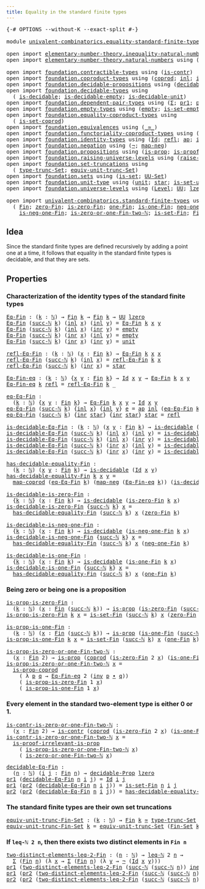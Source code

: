 ```yaml
---
title: Equality in the standard finite types
---
```


<pre class="Agda"><a id="63" class="Symbol">{-#</a> <a id="67" class="Keyword">OPTIONS</a> <a id="75" class="Pragma">--without-K</a> <a id="87" class="Pragma">--exact-split</a> <a id="101" class="Symbol">#-}</a>

<a id="106" class="Keyword">module</a> <a id="113" href="univalent-combinatorics.equality-standard-finite-types.html" class="Module">univalent-combinatorics.equality-standard-finite-types</a> <a id="168" class="Keyword">where</a>

<a id="175" class="Keyword">open</a> <a id="180" class="Keyword">import</a> <a id="187" href="elementary-number-theory.inequality-natural-numbers.html" class="Module">elementary-number-theory.inequality-natural-numbers</a> <a id="239" class="Keyword">using</a> <a id="245" class="Symbol">(</a><a id="246" href="elementary-number-theory.inequality-natural-numbers.html#1660" class="Function">leq-ℕ</a><a id="251" class="Symbol">)</a>
<a id="253" class="Keyword">open</a> <a id="258" class="Keyword">import</a> <a id="265" href="elementary-number-theory.natural-numbers.html" class="Module">elementary-number-theory.natural-numbers</a> <a id="306" class="Keyword">using</a> <a id="312" class="Symbol">(</a><a id="313" href="elementary-number-theory.natural-numbers.html#1458" class="Datatype">ℕ</a><a id="314" class="Symbol">;</a> <a id="316" href="elementary-number-theory.natural-numbers.html#1479" class="InductiveConstructor">zero-ℕ</a><a id="322" class="Symbol">;</a> <a id="324" href="elementary-number-theory.natural-numbers.html#1492" class="InductiveConstructor">succ-ℕ</a><a id="330" class="Symbol">)</a>
    
<a id="337" class="Keyword">open</a> <a id="342" class="Keyword">import</a> <a id="349" href="foundation.contractible-types.html" class="Module">foundation.contractible-types</a> <a id="379" class="Keyword">using</a> <a id="385" class="Symbol">(</a><a id="386" href="foundation-core.contractible-types.html#1006" class="Function">is-contr</a><a id="394" class="Symbol">)</a>
<a id="396" class="Keyword">open</a> <a id="401" class="Keyword">import</a> <a id="408" href="foundation.coproduct-types.html" class="Module">foundation.coproduct-types</a> <a id="435" class="Keyword">using</a> <a id="441" class="Symbol">(</a><a id="442" href="foundation.coproduct-types.html#1182" class="Datatype">coprod</a><a id="448" class="Symbol">;</a> <a id="450" href="foundation.coproduct-types.html#1253" class="InductiveConstructor">inl</a><a id="453" class="Symbol">;</a> <a id="455" href="foundation.coproduct-types.html#1276" class="InductiveConstructor">inr</a><a id="458" class="Symbol">;</a> <a id="460" href="foundation.coproduct-types.html#5886" class="Function">is-prop-coprod</a><a id="474" class="Symbol">;</a> <a id="476" href="foundation.coproduct-types.html#2672" class="Function">neq-inr-inl</a><a id="487" class="Symbol">)</a>
<a id="489" class="Keyword">open</a> <a id="494" class="Keyword">import</a> <a id="501" href="foundation.decidable-propositions.html" class="Module">foundation.decidable-propositions</a> <a id="535" class="Keyword">using</a> <a id="541" class="Symbol">(</a><a id="542" href="foundation.decidable-propositions.html#2483" class="Function">decidable-Prop</a><a id="556" class="Symbol">)</a>
<a id="558" class="Keyword">open</a> <a id="563" class="Keyword">import</a> <a id="570" href="foundation.decidable-types.html" class="Module">foundation.decidable-types</a> <a id="597" class="Keyword">using</a>
  <a id="605" class="Symbol">(</a> <a id="607" href="foundation.decidable-types.html#1918" class="Function">is-decidable</a><a id="619" class="Symbol">;</a> <a id="621" href="foundation.decidable-types.html#2821" class="Function">is-decidable-empty</a><a id="639" class="Symbol">;</a> <a id="641" href="foundation.decidable-types.html#2753" class="Function">is-decidable-unit</a><a id="658" class="Symbol">)</a>
<a id="660" class="Keyword">open</a> <a id="665" class="Keyword">import</a> <a id="672" href="foundation.dependent-pair-types.html" class="Module">foundation.dependent-pair-types</a> <a id="704" class="Keyword">using</a> <a id="710" class="Symbol">(</a><a id="711" href="foundation-core.dependent-pair-types.html#515" class="Record">Σ</a><a id="712" class="Symbol">;</a> <a id="714" href="foundation-core.dependent-pair-types.html#605" class="Field">pr1</a><a id="717" class="Symbol">;</a> <a id="719" href="foundation-core.dependent-pair-types.html#617" class="Field">pr2</a><a id="722" class="Symbol">)</a>
<a id="724" class="Keyword">open</a> <a id="729" class="Keyword">import</a> <a id="736" href="foundation.empty-types.html" class="Module">foundation.empty-types</a> <a id="759" class="Keyword">using</a> <a id="765" class="Symbol">(</a><a id="766" href="foundation-core.empty-types.html#1057" class="Datatype">empty</a><a id="771" class="Symbol">;</a> <a id="773" href="foundation-core.empty-types.html#2550" class="Function">is-set-empty</a><a id="785" class="Symbol">)</a>
<a id="787" class="Keyword">open</a> <a id="792" class="Keyword">import</a> <a id="799" href="foundation.equality-coproduct-types.html" class="Module">foundation.equality-coproduct-types</a> <a id="835" class="Keyword">using</a>
  <a id="843" class="Symbol">(</a> <a id="845" href="foundation.equality-coproduct-types.html#11166" class="Function">is-set-coprod</a><a id="858" class="Symbol">)</a>
<a id="860" class="Keyword">open</a> <a id="865" class="Keyword">import</a> <a id="872" href="foundation.equivalences.html" class="Module">foundation.equivalences</a> <a id="896" class="Keyword">using</a> <a id="902" class="Symbol">(</a><a id="903" href="foundation-core.equivalences.html#1621" class="Function Operator">_≃_</a><a id="906" class="Symbol">)</a>
<a id="908" class="Keyword">open</a> <a id="913" class="Keyword">import</a> <a id="920" href="foundation.functoriality-coproduct-types.html" class="Module">foundation.functoriality-coproduct-types</a> <a id="961" class="Keyword">using</a> <a id="967" class="Symbol">(</a><a id="968" href="foundation.functoriality-coproduct-types.html#2076" class="Function">map-coprod</a><a id="978" class="Symbol">)</a>
<a id="980" class="Keyword">open</a> <a id="985" class="Keyword">import</a> <a id="992" href="foundation.identity-types.html" class="Module">foundation.identity-types</a> <a id="1018" class="Keyword">using</a> <a id="1024" class="Symbol">(</a><a id="1025" href="foundation-core.identity-types.html#1767" class="Datatype">Id</a><a id="1027" class="Symbol">;</a> <a id="1029" href="foundation-core.identity-types.html#1820" class="InductiveConstructor">refl</a><a id="1033" class="Symbol">;</a> <a id="1035" href="foundation-core.identity-types.html#4003" class="Function">ap</a><a id="1037" class="Symbol">;</a> <a id="1039" href="foundation-core.identity-types.html#2729" class="Function">inv</a><a id="1042" class="Symbol">;</a> <a id="1044" href="foundation-core.identity-types.html#2425" class="Function Operator">_∙_</a><a id="1047" class="Symbol">)</a>
<a id="1049" class="Keyword">open</a> <a id="1054" class="Keyword">import</a> <a id="1061" href="foundation.negation.html" class="Module">foundation.negation</a> <a id="1081" class="Keyword">using</a> <a id="1087" class="Symbol">(</a><a id="1088" href="foundation-core.negation.html#465" class="Function">¬</a><a id="1089" class="Symbol">;</a> <a id="1091" href="foundation-core.negation.html#512" class="Function">map-neg</a><a id="1098" class="Symbol">)</a>
<a id="1100" class="Keyword">open</a> <a id="1105" class="Keyword">import</a> <a id="1112" href="foundation.propositions.html" class="Module">foundation.propositions</a> <a id="1136" class="Keyword">using</a> <a id="1142" class="Symbol">(</a><a id="1143" href="foundation-core.propositions.html#1309" class="Function">is-prop</a><a id="1150" class="Symbol">;</a> <a id="1152" href="foundation-core.propositions.html#3047" class="Function">is-proof-irrelevant-is-prop</a><a id="1179" class="Symbol">)</a>
<a id="1181" class="Keyword">open</a> <a id="1186" class="Keyword">import</a> <a id="1193" href="foundation.raising-universe-levels.html" class="Module">foundation.raising-universe-levels</a> <a id="1228" class="Keyword">using</a> <a id="1234" class="Symbol">(</a><a id="1235" href="foundation.raising-universe-levels.html#2149" class="Function">raise-Set</a><a id="1244" class="Symbol">)</a>
<a id="1246" class="Keyword">open</a> <a id="1251" class="Keyword">import</a> <a id="1258" href="foundation.set-truncations.html" class="Module">foundation.set-truncations</a> <a id="1285" class="Keyword">using</a>
  <a id="1293" class="Symbol">(</a> <a id="1295" href="foundation.set-truncations.html#4001" class="Function">type-trunc-Set</a><a id="1309" class="Symbol">;</a> <a id="1311" href="foundation.set-truncations.html#14521" class="Function">equiv-unit-trunc-Set</a><a id="1331" class="Symbol">)</a>
<a id="1333" class="Keyword">open</a> <a id="1338" class="Keyword">import</a> <a id="1345" href="foundation.sets.html" class="Module">foundation.sets</a> <a id="1361" class="Keyword">using</a> <a id="1367" class="Symbol">(</a><a id="1368" href="foundation-core.sets.html#1113" class="Function">is-set</a><a id="1374" class="Symbol">;</a> <a id="1376" href="foundation-core.sets.html#1190" class="Function">UU-Set</a><a id="1382" class="Symbol">)</a>
<a id="1384" class="Keyword">open</a> <a id="1389" class="Keyword">import</a> <a id="1396" href="foundation.unit-type.html" class="Module">foundation.unit-type</a> <a id="1417" class="Keyword">using</a> <a id="1423" class="Symbol">(</a><a id="1424" href="foundation.unit-type.html#1084" class="Datatype">unit</a><a id="1428" class="Symbol">;</a> <a id="1430" href="foundation.unit-type.html#1108" class="InductiveConstructor">star</a><a id="1434" class="Symbol">;</a> <a id="1436" href="foundation.unit-type.html#3103" class="Function">is-set-unit</a><a id="1447" class="Symbol">)</a>
<a id="1449" class="Keyword">open</a> <a id="1454" class="Keyword">import</a> <a id="1461" href="foundation.universe-levels.html" class="Module">foundation.universe-levels</a> <a id="1488" class="Keyword">using</a> <a id="1494" class="Symbol">(</a><a id="1495" href="Agda.Primitive.html#597" class="Postulate">Level</a><a id="1500" class="Symbol">;</a> <a id="1502" href="foundation-core.universe-levels.html#235" class="Primitive">UU</a><a id="1504" class="Symbol">;</a> <a id="1506" href="Agda.Primitive.html#764" class="Primitive">lzero</a><a id="1511" class="Symbol">)</a>

<a id="1514" class="Keyword">open</a> <a id="1519" class="Keyword">import</a> <a id="1526" href="univalent-combinatorics.standard-finite-types.html" class="Module">univalent-combinatorics.standard-finite-types</a> <a id="1572" class="Keyword">using</a>
  <a id="1580" class="Symbol">(</a> <a id="1582" href="univalent-combinatorics.standard-finite-types.html#2523" class="Function">Fin</a><a id="1585" class="Symbol">;</a> <a id="1587" href="univalent-combinatorics.standard-finite-types.html#7693" class="Function">zero-Fin</a><a id="1595" class="Symbol">;</a> <a id="1597" href="univalent-combinatorics.standard-finite-types.html#7796" class="Function">is-zero-Fin</a><a id="1608" class="Symbol">;</a> <a id="1610" href="univalent-combinatorics.standard-finite-types.html#9091" class="Function">one-Fin</a><a id="1617" class="Symbol">;</a> <a id="1619" href="univalent-combinatorics.standard-finite-types.html#9172" class="Function">is-one-Fin</a><a id="1629" class="Symbol">;</a> <a id="1631" href="univalent-combinatorics.standard-finite-types.html#2842" class="Function">neg-one-Fin</a><a id="1642" class="Symbol">;</a>
    <a id="1648" href="univalent-combinatorics.standard-finite-types.html#2907" class="Function">is-neg-one-Fin</a><a id="1662" class="Symbol">;</a> <a id="1664" href="univalent-combinatorics.standard-finite-types.html#9256" class="Function">is-zero-or-one-Fin-two-ℕ</a><a id="1688" class="Symbol">;</a> <a id="1690" href="univalent-combinatorics.standard-finite-types.html#2572" class="Function">is-set-Fin</a><a id="1700" class="Symbol">;</a> <a id="1702" href="univalent-combinatorics.standard-finite-types.html#2415" class="Function">Fin-Set</a><a id="1709" class="Symbol">)</a>
</pre>
## Idea

Since the standard finite types are defined recursively by adding a point one at a time, it follows that equality in the standard finite types is decidable, and that they are sets.

## Properties

### Characterization of the identity types of the standard finite types

<pre class="Agda"><a id="Eq-Fin"></a><a id="2003" href="univalent-combinatorics.equality-standard-finite-types.html#2003" class="Function">Eq-Fin</a> <a id="2010" class="Symbol">:</a> <a id="2012" class="Symbol">(</a><a id="2013" href="univalent-combinatorics.equality-standard-finite-types.html#2013" class="Bound">k</a> <a id="2015" class="Symbol">:</a> <a id="2017" href="elementary-number-theory.natural-numbers.html#1458" class="Datatype">ℕ</a><a id="2018" class="Symbol">)</a> <a id="2020" class="Symbol">→</a> <a id="2022" href="univalent-combinatorics.standard-finite-types.html#2523" class="Function">Fin</a> <a id="2026" href="univalent-combinatorics.equality-standard-finite-types.html#2013" class="Bound">k</a> <a id="2028" class="Symbol">→</a> <a id="2030" href="univalent-combinatorics.standard-finite-types.html#2523" class="Function">Fin</a> <a id="2034" href="univalent-combinatorics.equality-standard-finite-types.html#2013" class="Bound">k</a> <a id="2036" class="Symbol">→</a> <a id="2038" href="foundation-core.universe-levels.html#235" class="Primitive">UU</a> <a id="2041" href="Agda.Primitive.html#764" class="Primitive">lzero</a>
<a id="2047" href="univalent-combinatorics.equality-standard-finite-types.html#2003" class="Function">Eq-Fin</a> <a id="2054" class="Symbol">(</a><a id="2055" href="elementary-number-theory.natural-numbers.html#1492" class="InductiveConstructor">succ-ℕ</a> <a id="2062" href="univalent-combinatorics.equality-standard-finite-types.html#2062" class="Bound">k</a><a id="2063" class="Symbol">)</a> <a id="2065" class="Symbol">(</a><a id="2066" href="foundation.coproduct-types.html#1253" class="InductiveConstructor">inl</a> <a id="2070" href="univalent-combinatorics.equality-standard-finite-types.html#2070" class="Bound">x</a><a id="2071" class="Symbol">)</a> <a id="2073" class="Symbol">(</a><a id="2074" href="foundation.coproduct-types.html#1253" class="InductiveConstructor">inl</a> <a id="2078" href="univalent-combinatorics.equality-standard-finite-types.html#2078" class="Bound">y</a><a id="2079" class="Symbol">)</a> <a id="2081" class="Symbol">=</a> <a id="2083" href="univalent-combinatorics.equality-standard-finite-types.html#2003" class="Function">Eq-Fin</a> <a id="2090" href="univalent-combinatorics.equality-standard-finite-types.html#2062" class="Bound">k</a> <a id="2092" href="univalent-combinatorics.equality-standard-finite-types.html#2070" class="Bound">x</a> <a id="2094" href="univalent-combinatorics.equality-standard-finite-types.html#2078" class="Bound">y</a>
<a id="2096" href="univalent-combinatorics.equality-standard-finite-types.html#2003" class="Function">Eq-Fin</a> <a id="2103" class="Symbol">(</a><a id="2104" href="elementary-number-theory.natural-numbers.html#1492" class="InductiveConstructor">succ-ℕ</a> <a id="2111" href="univalent-combinatorics.equality-standard-finite-types.html#2111" class="Bound">k</a><a id="2112" class="Symbol">)</a> <a id="2114" class="Symbol">(</a><a id="2115" href="foundation.coproduct-types.html#1253" class="InductiveConstructor">inl</a> <a id="2119" href="univalent-combinatorics.equality-standard-finite-types.html#2119" class="Bound">x</a><a id="2120" class="Symbol">)</a> <a id="2122" class="Symbol">(</a><a id="2123" href="foundation.coproduct-types.html#1276" class="InductiveConstructor">inr</a> <a id="2127" href="univalent-combinatorics.equality-standard-finite-types.html#2127" class="Bound">y</a><a id="2128" class="Symbol">)</a> <a id="2130" class="Symbol">=</a> <a id="2132" href="foundation-core.empty-types.html#1057" class="Datatype">empty</a>
<a id="2138" href="univalent-combinatorics.equality-standard-finite-types.html#2003" class="Function">Eq-Fin</a> <a id="2145" class="Symbol">(</a><a id="2146" href="elementary-number-theory.natural-numbers.html#1492" class="InductiveConstructor">succ-ℕ</a> <a id="2153" href="univalent-combinatorics.equality-standard-finite-types.html#2153" class="Bound">k</a><a id="2154" class="Symbol">)</a> <a id="2156" class="Symbol">(</a><a id="2157" href="foundation.coproduct-types.html#1276" class="InductiveConstructor">inr</a> <a id="2161" href="univalent-combinatorics.equality-standard-finite-types.html#2161" class="Bound">x</a><a id="2162" class="Symbol">)</a> <a id="2164" class="Symbol">(</a><a id="2165" href="foundation.coproduct-types.html#1253" class="InductiveConstructor">inl</a> <a id="2169" href="univalent-combinatorics.equality-standard-finite-types.html#2169" class="Bound">y</a><a id="2170" class="Symbol">)</a> <a id="2172" class="Symbol">=</a> <a id="2174" href="foundation-core.empty-types.html#1057" class="Datatype">empty</a>
<a id="2180" href="univalent-combinatorics.equality-standard-finite-types.html#2003" class="Function">Eq-Fin</a> <a id="2187" class="Symbol">(</a><a id="2188" href="elementary-number-theory.natural-numbers.html#1492" class="InductiveConstructor">succ-ℕ</a> <a id="2195" href="univalent-combinatorics.equality-standard-finite-types.html#2195" class="Bound">k</a><a id="2196" class="Symbol">)</a> <a id="2198" class="Symbol">(</a><a id="2199" href="foundation.coproduct-types.html#1276" class="InductiveConstructor">inr</a> <a id="2203" href="univalent-combinatorics.equality-standard-finite-types.html#2203" class="Bound">x</a><a id="2204" class="Symbol">)</a> <a id="2206" class="Symbol">(</a><a id="2207" href="foundation.coproduct-types.html#1276" class="InductiveConstructor">inr</a> <a id="2211" href="univalent-combinatorics.equality-standard-finite-types.html#2211" class="Bound">y</a><a id="2212" class="Symbol">)</a> <a id="2214" class="Symbol">=</a> <a id="2216" href="foundation.unit-type.html#1084" class="Datatype">unit</a>

<a id="refl-Eq-Fin"></a><a id="2222" href="univalent-combinatorics.equality-standard-finite-types.html#2222" class="Function">refl-Eq-Fin</a> <a id="2234" class="Symbol">:</a> <a id="2236" class="Symbol">(</a><a id="2237" href="univalent-combinatorics.equality-standard-finite-types.html#2237" class="Bound">k</a> <a id="2239" class="Symbol">:</a> <a id="2241" href="elementary-number-theory.natural-numbers.html#1458" class="Datatype">ℕ</a><a id="2242" class="Symbol">)</a> <a id="2244" class="Symbol">(</a><a id="2245" href="univalent-combinatorics.equality-standard-finite-types.html#2245" class="Bound">x</a> <a id="2247" class="Symbol">:</a> <a id="2249" href="univalent-combinatorics.standard-finite-types.html#2523" class="Function">Fin</a> <a id="2253" href="univalent-combinatorics.equality-standard-finite-types.html#2237" class="Bound">k</a><a id="2254" class="Symbol">)</a> <a id="2256" class="Symbol">→</a> <a id="2258" href="univalent-combinatorics.equality-standard-finite-types.html#2003" class="Function">Eq-Fin</a> <a id="2265" href="univalent-combinatorics.equality-standard-finite-types.html#2237" class="Bound">k</a> <a id="2267" href="univalent-combinatorics.equality-standard-finite-types.html#2245" class="Bound">x</a> <a id="2269" href="univalent-combinatorics.equality-standard-finite-types.html#2245" class="Bound">x</a>
<a id="2271" href="univalent-combinatorics.equality-standard-finite-types.html#2222" class="Function">refl-Eq-Fin</a> <a id="2283" class="Symbol">(</a><a id="2284" href="elementary-number-theory.natural-numbers.html#1492" class="InductiveConstructor">succ-ℕ</a> <a id="2291" href="univalent-combinatorics.equality-standard-finite-types.html#2291" class="Bound">k</a><a id="2292" class="Symbol">)</a> <a id="2294" class="Symbol">(</a><a id="2295" href="foundation.coproduct-types.html#1253" class="InductiveConstructor">inl</a> <a id="2299" href="univalent-combinatorics.equality-standard-finite-types.html#2299" class="Bound">x</a><a id="2300" class="Symbol">)</a> <a id="2302" class="Symbol">=</a> <a id="2304" href="univalent-combinatorics.equality-standard-finite-types.html#2222" class="Function">refl-Eq-Fin</a> <a id="2316" href="univalent-combinatorics.equality-standard-finite-types.html#2291" class="Bound">k</a> <a id="2318" href="univalent-combinatorics.equality-standard-finite-types.html#2299" class="Bound">x</a>
<a id="2320" href="univalent-combinatorics.equality-standard-finite-types.html#2222" class="Function">refl-Eq-Fin</a> <a id="2332" class="Symbol">(</a><a id="2333" href="elementary-number-theory.natural-numbers.html#1492" class="InductiveConstructor">succ-ℕ</a> <a id="2340" href="univalent-combinatorics.equality-standard-finite-types.html#2340" class="Bound">k</a><a id="2341" class="Symbol">)</a> <a id="2343" class="Symbol">(</a><a id="2344" href="foundation.coproduct-types.html#1276" class="InductiveConstructor">inr</a> <a id="2348" href="univalent-combinatorics.equality-standard-finite-types.html#2348" class="Bound">x</a><a id="2349" class="Symbol">)</a> <a id="2351" class="Symbol">=</a> <a id="2353" href="foundation.unit-type.html#1108" class="InductiveConstructor">star</a>

<a id="Eq-Fin-eq"></a><a id="2359" href="univalent-combinatorics.equality-standard-finite-types.html#2359" class="Function">Eq-Fin-eq</a> <a id="2369" class="Symbol">:</a> <a id="2371" class="Symbol">(</a><a id="2372" href="univalent-combinatorics.equality-standard-finite-types.html#2372" class="Bound">k</a> <a id="2374" class="Symbol">:</a> <a id="2376" href="elementary-number-theory.natural-numbers.html#1458" class="Datatype">ℕ</a><a id="2377" class="Symbol">)</a> <a id="2379" class="Symbol">{</a><a id="2380" href="univalent-combinatorics.equality-standard-finite-types.html#2380" class="Bound">x</a> <a id="2382" href="univalent-combinatorics.equality-standard-finite-types.html#2382" class="Bound">y</a> <a id="2384" class="Symbol">:</a> <a id="2386" href="univalent-combinatorics.standard-finite-types.html#2523" class="Function">Fin</a> <a id="2390" href="univalent-combinatorics.equality-standard-finite-types.html#2372" class="Bound">k</a><a id="2391" class="Symbol">}</a> <a id="2393" class="Symbol">→</a> <a id="2395" href="foundation-core.identity-types.html#1767" class="Datatype">Id</a> <a id="2398" href="univalent-combinatorics.equality-standard-finite-types.html#2380" class="Bound">x</a> <a id="2400" href="univalent-combinatorics.equality-standard-finite-types.html#2382" class="Bound">y</a> <a id="2402" class="Symbol">→</a> <a id="2404" href="univalent-combinatorics.equality-standard-finite-types.html#2003" class="Function">Eq-Fin</a> <a id="2411" href="univalent-combinatorics.equality-standard-finite-types.html#2372" class="Bound">k</a> <a id="2413" href="univalent-combinatorics.equality-standard-finite-types.html#2380" class="Bound">x</a> <a id="2415" href="univalent-combinatorics.equality-standard-finite-types.html#2382" class="Bound">y</a>
<a id="2417" href="univalent-combinatorics.equality-standard-finite-types.html#2359" class="Function">Eq-Fin-eq</a> <a id="2427" href="univalent-combinatorics.equality-standard-finite-types.html#2427" class="Bound">k</a> <a id="2429" href="foundation-core.identity-types.html#1820" class="InductiveConstructor">refl</a> <a id="2434" class="Symbol">=</a> <a id="2436" href="univalent-combinatorics.equality-standard-finite-types.html#2222" class="Function">refl-Eq-Fin</a> <a id="2448" href="univalent-combinatorics.equality-standard-finite-types.html#2427" class="Bound">k</a> <a id="2450" class="Symbol">_</a>

<a id="eq-Eq-Fin"></a><a id="2453" href="univalent-combinatorics.equality-standard-finite-types.html#2453" class="Function">eq-Eq-Fin</a> <a id="2463" class="Symbol">:</a>
  <a id="2467" class="Symbol">(</a><a id="2468" href="univalent-combinatorics.equality-standard-finite-types.html#2468" class="Bound">k</a> <a id="2470" class="Symbol">:</a> <a id="2472" href="elementary-number-theory.natural-numbers.html#1458" class="Datatype">ℕ</a><a id="2473" class="Symbol">)</a> <a id="2475" class="Symbol">{</a><a id="2476" href="univalent-combinatorics.equality-standard-finite-types.html#2476" class="Bound">x</a> <a id="2478" href="univalent-combinatorics.equality-standard-finite-types.html#2478" class="Bound">y</a> <a id="2480" class="Symbol">:</a> <a id="2482" href="univalent-combinatorics.standard-finite-types.html#2523" class="Function">Fin</a> <a id="2486" href="univalent-combinatorics.equality-standard-finite-types.html#2468" class="Bound">k</a><a id="2487" class="Symbol">}</a> <a id="2489" class="Symbol">→</a> <a id="2491" href="univalent-combinatorics.equality-standard-finite-types.html#2003" class="Function">Eq-Fin</a> <a id="2498" href="univalent-combinatorics.equality-standard-finite-types.html#2468" class="Bound">k</a> <a id="2500" href="univalent-combinatorics.equality-standard-finite-types.html#2476" class="Bound">x</a> <a id="2502" href="univalent-combinatorics.equality-standard-finite-types.html#2478" class="Bound">y</a> <a id="2504" class="Symbol">→</a> <a id="2506" href="foundation-core.identity-types.html#1767" class="Datatype">Id</a> <a id="2509" href="univalent-combinatorics.equality-standard-finite-types.html#2476" class="Bound">x</a> <a id="2511" href="univalent-combinatorics.equality-standard-finite-types.html#2478" class="Bound">y</a>
<a id="2513" href="univalent-combinatorics.equality-standard-finite-types.html#2453" class="Function">eq-Eq-Fin</a> <a id="2523" class="Symbol">(</a><a id="2524" href="elementary-number-theory.natural-numbers.html#1492" class="InductiveConstructor">succ-ℕ</a> <a id="2531" href="univalent-combinatorics.equality-standard-finite-types.html#2531" class="Bound">k</a><a id="2532" class="Symbol">)</a> <a id="2534" class="Symbol">{</a><a id="2535" href="foundation.coproduct-types.html#1253" class="InductiveConstructor">inl</a> <a id="2539" href="univalent-combinatorics.equality-standard-finite-types.html#2539" class="Bound">x</a><a id="2540" class="Symbol">}</a> <a id="2542" class="Symbol">{</a><a id="2543" href="foundation.coproduct-types.html#1253" class="InductiveConstructor">inl</a> <a id="2547" href="univalent-combinatorics.equality-standard-finite-types.html#2547" class="Bound">y</a><a id="2548" class="Symbol">}</a> <a id="2550" href="univalent-combinatorics.equality-standard-finite-types.html#2550" class="Bound">e</a> <a id="2552" class="Symbol">=</a> <a id="2554" href="foundation-core.identity-types.html#4003" class="Function">ap</a> <a id="2557" href="foundation.coproduct-types.html#1253" class="InductiveConstructor">inl</a> <a id="2561" class="Symbol">(</a><a id="2562" href="univalent-combinatorics.equality-standard-finite-types.html#2453" class="Function">eq-Eq-Fin</a> <a id="2572" href="univalent-combinatorics.equality-standard-finite-types.html#2531" class="Bound">k</a> <a id="2574" href="univalent-combinatorics.equality-standard-finite-types.html#2550" class="Bound">e</a><a id="2575" class="Symbol">)</a>
<a id="2577" href="univalent-combinatorics.equality-standard-finite-types.html#2453" class="Function">eq-Eq-Fin</a> <a id="2587" class="Symbol">(</a><a id="2588" href="elementary-number-theory.natural-numbers.html#1492" class="InductiveConstructor">succ-ℕ</a> <a id="2595" href="univalent-combinatorics.equality-standard-finite-types.html#2595" class="Bound">k</a><a id="2596" class="Symbol">)</a> <a id="2598" class="Symbol">{</a><a id="2599" href="foundation.coproduct-types.html#1276" class="InductiveConstructor">inr</a> <a id="2603" href="foundation.unit-type.html#1108" class="InductiveConstructor">star</a><a id="2607" class="Symbol">}</a> <a id="2609" class="Symbol">{</a><a id="2610" href="foundation.coproduct-types.html#1276" class="InductiveConstructor">inr</a> <a id="2614" href="foundation.unit-type.html#1108" class="InductiveConstructor">star</a><a id="2618" class="Symbol">}</a> <a id="2620" href="foundation.unit-type.html#1108" class="InductiveConstructor">star</a> <a id="2625" class="Symbol">=</a> <a id="2627" href="foundation-core.identity-types.html#1820" class="InductiveConstructor">refl</a>

<a id="is-decidable-Eq-Fin"></a><a id="2633" href="univalent-combinatorics.equality-standard-finite-types.html#2633" class="Function">is-decidable-Eq-Fin</a> <a id="2653" class="Symbol">:</a> <a id="2655" class="Symbol">(</a><a id="2656" href="univalent-combinatorics.equality-standard-finite-types.html#2656" class="Bound">k</a> <a id="2658" class="Symbol">:</a> <a id="2660" href="elementary-number-theory.natural-numbers.html#1458" class="Datatype">ℕ</a><a id="2661" class="Symbol">)</a> <a id="2663" class="Symbol">(</a><a id="2664" href="univalent-combinatorics.equality-standard-finite-types.html#2664" class="Bound">x</a> <a id="2666" href="univalent-combinatorics.equality-standard-finite-types.html#2666" class="Bound">y</a> <a id="2668" class="Symbol">:</a> <a id="2670" href="univalent-combinatorics.standard-finite-types.html#2523" class="Function">Fin</a> <a id="2674" href="univalent-combinatorics.equality-standard-finite-types.html#2656" class="Bound">k</a><a id="2675" class="Symbol">)</a> <a id="2677" class="Symbol">→</a> <a id="2679" href="foundation.decidable-types.html#1918" class="Function">is-decidable</a> <a id="2692" class="Symbol">(</a><a id="2693" href="univalent-combinatorics.equality-standard-finite-types.html#2003" class="Function">Eq-Fin</a> <a id="2700" href="univalent-combinatorics.equality-standard-finite-types.html#2656" class="Bound">k</a> <a id="2702" href="univalent-combinatorics.equality-standard-finite-types.html#2664" class="Bound">x</a> <a id="2704" href="univalent-combinatorics.equality-standard-finite-types.html#2666" class="Bound">y</a><a id="2705" class="Symbol">)</a>
<a id="2707" href="univalent-combinatorics.equality-standard-finite-types.html#2633" class="Function">is-decidable-Eq-Fin</a> <a id="2727" class="Symbol">(</a><a id="2728" href="elementary-number-theory.natural-numbers.html#1492" class="InductiveConstructor">succ-ℕ</a> <a id="2735" href="univalent-combinatorics.equality-standard-finite-types.html#2735" class="Bound">k</a><a id="2736" class="Symbol">)</a> <a id="2738" class="Symbol">(</a><a id="2739" href="foundation.coproduct-types.html#1253" class="InductiveConstructor">inl</a> <a id="2743" href="univalent-combinatorics.equality-standard-finite-types.html#2743" class="Bound">x</a><a id="2744" class="Symbol">)</a> <a id="2746" class="Symbol">(</a><a id="2747" href="foundation.coproduct-types.html#1253" class="InductiveConstructor">inl</a> <a id="2751" href="univalent-combinatorics.equality-standard-finite-types.html#2751" class="Bound">y</a><a id="2752" class="Symbol">)</a> <a id="2754" class="Symbol">=</a> <a id="2756" href="univalent-combinatorics.equality-standard-finite-types.html#2633" class="Function">is-decidable-Eq-Fin</a> <a id="2776" href="univalent-combinatorics.equality-standard-finite-types.html#2735" class="Bound">k</a> <a id="2778" href="univalent-combinatorics.equality-standard-finite-types.html#2743" class="Bound">x</a> <a id="2780" href="univalent-combinatorics.equality-standard-finite-types.html#2751" class="Bound">y</a>
<a id="2782" href="univalent-combinatorics.equality-standard-finite-types.html#2633" class="Function">is-decidable-Eq-Fin</a> <a id="2802" class="Symbol">(</a><a id="2803" href="elementary-number-theory.natural-numbers.html#1492" class="InductiveConstructor">succ-ℕ</a> <a id="2810" href="univalent-combinatorics.equality-standard-finite-types.html#2810" class="Bound">k</a><a id="2811" class="Symbol">)</a> <a id="2813" class="Symbol">(</a><a id="2814" href="foundation.coproduct-types.html#1253" class="InductiveConstructor">inl</a> <a id="2818" href="univalent-combinatorics.equality-standard-finite-types.html#2818" class="Bound">x</a><a id="2819" class="Symbol">)</a> <a id="2821" class="Symbol">(</a><a id="2822" href="foundation.coproduct-types.html#1276" class="InductiveConstructor">inr</a> <a id="2826" href="univalent-combinatorics.equality-standard-finite-types.html#2826" class="Bound">y</a><a id="2827" class="Symbol">)</a> <a id="2829" class="Symbol">=</a> <a id="2831" href="foundation.decidable-types.html#2821" class="Function">is-decidable-empty</a>
<a id="2850" href="univalent-combinatorics.equality-standard-finite-types.html#2633" class="Function">is-decidable-Eq-Fin</a> <a id="2870" class="Symbol">(</a><a id="2871" href="elementary-number-theory.natural-numbers.html#1492" class="InductiveConstructor">succ-ℕ</a> <a id="2878" href="univalent-combinatorics.equality-standard-finite-types.html#2878" class="Bound">k</a><a id="2879" class="Symbol">)</a> <a id="2881" class="Symbol">(</a><a id="2882" href="foundation.coproduct-types.html#1276" class="InductiveConstructor">inr</a> <a id="2886" href="univalent-combinatorics.equality-standard-finite-types.html#2886" class="Bound">x</a><a id="2887" class="Symbol">)</a> <a id="2889" class="Symbol">(</a><a id="2890" href="foundation.coproduct-types.html#1253" class="InductiveConstructor">inl</a> <a id="2894" href="univalent-combinatorics.equality-standard-finite-types.html#2894" class="Bound">y</a><a id="2895" class="Symbol">)</a> <a id="2897" class="Symbol">=</a> <a id="2899" href="foundation.decidable-types.html#2821" class="Function">is-decidable-empty</a>
<a id="2918" href="univalent-combinatorics.equality-standard-finite-types.html#2633" class="Function">is-decidable-Eq-Fin</a> <a id="2938" class="Symbol">(</a><a id="2939" href="elementary-number-theory.natural-numbers.html#1492" class="InductiveConstructor">succ-ℕ</a> <a id="2946" href="univalent-combinatorics.equality-standard-finite-types.html#2946" class="Bound">k</a><a id="2947" class="Symbol">)</a> <a id="2949" class="Symbol">(</a><a id="2950" href="foundation.coproduct-types.html#1276" class="InductiveConstructor">inr</a> <a id="2954" href="univalent-combinatorics.equality-standard-finite-types.html#2954" class="Bound">x</a><a id="2955" class="Symbol">)</a> <a id="2957" class="Symbol">(</a><a id="2958" href="foundation.coproduct-types.html#1276" class="InductiveConstructor">inr</a> <a id="2962" href="univalent-combinatorics.equality-standard-finite-types.html#2962" class="Bound">y</a><a id="2963" class="Symbol">)</a> <a id="2965" class="Symbol">=</a> <a id="2967" href="foundation.decidable-types.html#2753" class="Function">is-decidable-unit</a>

<a id="has-decidable-equality-Fin"></a><a id="2986" href="univalent-combinatorics.equality-standard-finite-types.html#2986" class="Function">has-decidable-equality-Fin</a> <a id="3013" class="Symbol">:</a>
  <a id="3017" class="Symbol">(</a><a id="3018" href="univalent-combinatorics.equality-standard-finite-types.html#3018" class="Bound">k</a> <a id="3020" class="Symbol">:</a> <a id="3022" href="elementary-number-theory.natural-numbers.html#1458" class="Datatype">ℕ</a><a id="3023" class="Symbol">)</a> <a id="3025" class="Symbol">(</a><a id="3026" href="univalent-combinatorics.equality-standard-finite-types.html#3026" class="Bound">x</a> <a id="3028" href="univalent-combinatorics.equality-standard-finite-types.html#3028" class="Bound">y</a> <a id="3030" class="Symbol">:</a> <a id="3032" href="univalent-combinatorics.standard-finite-types.html#2523" class="Function">Fin</a> <a id="3036" href="univalent-combinatorics.equality-standard-finite-types.html#3018" class="Bound">k</a><a id="3037" class="Symbol">)</a> <a id="3039" class="Symbol">→</a> <a id="3041" href="foundation.decidable-types.html#1918" class="Function">is-decidable</a> <a id="3054" class="Symbol">(</a><a id="3055" href="foundation-core.identity-types.html#1767" class="Datatype">Id</a> <a id="3058" href="univalent-combinatorics.equality-standard-finite-types.html#3026" class="Bound">x</a> <a id="3060" href="univalent-combinatorics.equality-standard-finite-types.html#3028" class="Bound">y</a><a id="3061" class="Symbol">)</a>
<a id="3063" href="univalent-combinatorics.equality-standard-finite-types.html#2986" class="Function">has-decidable-equality-Fin</a> <a id="3090" href="univalent-combinatorics.equality-standard-finite-types.html#3090" class="Bound">k</a> <a id="3092" href="univalent-combinatorics.equality-standard-finite-types.html#3092" class="Bound">x</a> <a id="3094" href="univalent-combinatorics.equality-standard-finite-types.html#3094" class="Bound">y</a> <a id="3096" class="Symbol">=</a>
  <a id="3100" href="foundation.functoriality-coproduct-types.html#2076" class="Function">map-coprod</a> <a id="3111" class="Symbol">(</a><a id="3112" href="univalent-combinatorics.equality-standard-finite-types.html#2453" class="Function">eq-Eq-Fin</a> <a id="3122" href="univalent-combinatorics.equality-standard-finite-types.html#3090" class="Bound">k</a><a id="3123" class="Symbol">)</a> <a id="3125" class="Symbol">(</a><a id="3126" href="foundation-core.negation.html#512" class="Function">map-neg</a> <a id="3134" class="Symbol">(</a><a id="3135" href="univalent-combinatorics.equality-standard-finite-types.html#2359" class="Function">Eq-Fin-eq</a> <a id="3145" href="univalent-combinatorics.equality-standard-finite-types.html#3090" class="Bound">k</a><a id="3146" class="Symbol">))</a> <a id="3149" class="Symbol">(</a><a id="3150" href="univalent-combinatorics.equality-standard-finite-types.html#2633" class="Function">is-decidable-Eq-Fin</a> <a id="3170" href="univalent-combinatorics.equality-standard-finite-types.html#3090" class="Bound">k</a> <a id="3172" href="univalent-combinatorics.equality-standard-finite-types.html#3092" class="Bound">x</a> <a id="3174" href="univalent-combinatorics.equality-standard-finite-types.html#3094" class="Bound">y</a><a id="3175" class="Symbol">)</a>

<a id="is-decidable-is-zero-Fin"></a><a id="3178" href="univalent-combinatorics.equality-standard-finite-types.html#3178" class="Function">is-decidable-is-zero-Fin</a> <a id="3203" class="Symbol">:</a>
  <a id="3207" class="Symbol">{</a><a id="3208" href="univalent-combinatorics.equality-standard-finite-types.html#3208" class="Bound">k</a> <a id="3210" class="Symbol">:</a> <a id="3212" href="elementary-number-theory.natural-numbers.html#1458" class="Datatype">ℕ</a><a id="3213" class="Symbol">}</a> <a id="3215" class="Symbol">(</a><a id="3216" href="univalent-combinatorics.equality-standard-finite-types.html#3216" class="Bound">x</a> <a id="3218" class="Symbol">:</a> <a id="3220" href="univalent-combinatorics.standard-finite-types.html#2523" class="Function">Fin</a> <a id="3224" href="univalent-combinatorics.equality-standard-finite-types.html#3208" class="Bound">k</a><a id="3225" class="Symbol">)</a> <a id="3227" class="Symbol">→</a> <a id="3229" href="foundation.decidable-types.html#1918" class="Function">is-decidable</a> <a id="3242" class="Symbol">(</a><a id="3243" href="univalent-combinatorics.standard-finite-types.html#7796" class="Function">is-zero-Fin</a> <a id="3255" href="univalent-combinatorics.equality-standard-finite-types.html#3208" class="Bound">k</a> <a id="3257" href="univalent-combinatorics.equality-standard-finite-types.html#3216" class="Bound">x</a><a id="3258" class="Symbol">)</a>
<a id="3260" href="univalent-combinatorics.equality-standard-finite-types.html#3178" class="Function">is-decidable-is-zero-Fin</a> <a id="3285" class="Symbol">{</a><a id="3286" href="elementary-number-theory.natural-numbers.html#1492" class="InductiveConstructor">succ-ℕ</a> <a id="3293" href="univalent-combinatorics.equality-standard-finite-types.html#3293" class="Bound">k</a><a id="3294" class="Symbol">}</a> <a id="3296" href="univalent-combinatorics.equality-standard-finite-types.html#3296" class="Bound">x</a> <a id="3298" class="Symbol">=</a>
  <a id="3302" href="univalent-combinatorics.equality-standard-finite-types.html#2986" class="Function">has-decidable-equality-Fin</a> <a id="3329" class="Symbol">(</a><a id="3330" href="elementary-number-theory.natural-numbers.html#1492" class="InductiveConstructor">succ-ℕ</a> <a id="3337" href="univalent-combinatorics.equality-standard-finite-types.html#3293" class="Bound">k</a><a id="3338" class="Symbol">)</a> <a id="3340" href="univalent-combinatorics.equality-standard-finite-types.html#3296" class="Bound">x</a> <a id="3342" class="Symbol">(</a><a id="3343" href="univalent-combinatorics.standard-finite-types.html#7693" class="Function">zero-Fin</a> <a id="3352" href="univalent-combinatorics.equality-standard-finite-types.html#3293" class="Bound">k</a><a id="3353" class="Symbol">)</a>

<a id="is-decidable-is-neg-one-Fin"></a><a id="3356" href="univalent-combinatorics.equality-standard-finite-types.html#3356" class="Function">is-decidable-is-neg-one-Fin</a> <a id="3384" class="Symbol">:</a>
  <a id="3388" class="Symbol">{</a><a id="3389" href="univalent-combinatorics.equality-standard-finite-types.html#3389" class="Bound">k</a> <a id="3391" class="Symbol">:</a> <a id="3393" href="elementary-number-theory.natural-numbers.html#1458" class="Datatype">ℕ</a><a id="3394" class="Symbol">}</a> <a id="3396" class="Symbol">(</a><a id="3397" href="univalent-combinatorics.equality-standard-finite-types.html#3397" class="Bound">x</a> <a id="3399" class="Symbol">:</a> <a id="3401" href="univalent-combinatorics.standard-finite-types.html#2523" class="Function">Fin</a> <a id="3405" href="univalent-combinatorics.equality-standard-finite-types.html#3389" class="Bound">k</a><a id="3406" class="Symbol">)</a> <a id="3408" class="Symbol">→</a> <a id="3410" href="foundation.decidable-types.html#1918" class="Function">is-decidable</a> <a id="3423" class="Symbol">(</a><a id="3424" href="univalent-combinatorics.standard-finite-types.html#2907" class="Function">is-neg-one-Fin</a> <a id="3439" href="univalent-combinatorics.equality-standard-finite-types.html#3389" class="Bound">k</a> <a id="3441" href="univalent-combinatorics.equality-standard-finite-types.html#3397" class="Bound">x</a><a id="3442" class="Symbol">)</a>
<a id="3444" href="univalent-combinatorics.equality-standard-finite-types.html#3356" class="Function">is-decidable-is-neg-one-Fin</a> <a id="3472" class="Symbol">{</a><a id="3473" href="elementary-number-theory.natural-numbers.html#1492" class="InductiveConstructor">succ-ℕ</a> <a id="3480" href="univalent-combinatorics.equality-standard-finite-types.html#3480" class="Bound">k</a><a id="3481" class="Symbol">}</a> <a id="3483" href="univalent-combinatorics.equality-standard-finite-types.html#3483" class="Bound">x</a> <a id="3485" class="Symbol">=</a>
  <a id="3489" href="univalent-combinatorics.equality-standard-finite-types.html#2986" class="Function">has-decidable-equality-Fin</a> <a id="3516" class="Symbol">(</a><a id="3517" href="elementary-number-theory.natural-numbers.html#1492" class="InductiveConstructor">succ-ℕ</a> <a id="3524" href="univalent-combinatorics.equality-standard-finite-types.html#3480" class="Bound">k</a><a id="3525" class="Symbol">)</a> <a id="3527" href="univalent-combinatorics.equality-standard-finite-types.html#3483" class="Bound">x</a> <a id="3529" class="Symbol">(</a><a id="3530" href="univalent-combinatorics.standard-finite-types.html#2842" class="Function">neg-one-Fin</a> <a id="3542" href="univalent-combinatorics.equality-standard-finite-types.html#3480" class="Bound">k</a><a id="3543" class="Symbol">)</a>

<a id="is-decidable-is-one-Fin"></a><a id="3546" href="univalent-combinatorics.equality-standard-finite-types.html#3546" class="Function">is-decidable-is-one-Fin</a> <a id="3570" class="Symbol">:</a>
  <a id="3574" class="Symbol">{</a><a id="3575" href="univalent-combinatorics.equality-standard-finite-types.html#3575" class="Bound">k</a> <a id="3577" class="Symbol">:</a> <a id="3579" href="elementary-number-theory.natural-numbers.html#1458" class="Datatype">ℕ</a><a id="3580" class="Symbol">}</a> <a id="3582" class="Symbol">(</a><a id="3583" href="univalent-combinatorics.equality-standard-finite-types.html#3583" class="Bound">x</a> <a id="3585" class="Symbol">:</a> <a id="3587" href="univalent-combinatorics.standard-finite-types.html#2523" class="Function">Fin</a> <a id="3591" href="univalent-combinatorics.equality-standard-finite-types.html#3575" class="Bound">k</a><a id="3592" class="Symbol">)</a> <a id="3594" class="Symbol">→</a> <a id="3596" href="foundation.decidable-types.html#1918" class="Function">is-decidable</a> <a id="3609" class="Symbol">(</a><a id="3610" href="univalent-combinatorics.standard-finite-types.html#9172" class="Function">is-one-Fin</a> <a id="3621" href="univalent-combinatorics.equality-standard-finite-types.html#3575" class="Bound">k</a> <a id="3623" href="univalent-combinatorics.equality-standard-finite-types.html#3583" class="Bound">x</a><a id="3624" class="Symbol">)</a>
<a id="3626" href="univalent-combinatorics.equality-standard-finite-types.html#3546" class="Function">is-decidable-is-one-Fin</a> <a id="3650" class="Symbol">{</a><a id="3651" href="elementary-number-theory.natural-numbers.html#1492" class="InductiveConstructor">succ-ℕ</a> <a id="3658" href="univalent-combinatorics.equality-standard-finite-types.html#3658" class="Bound">k</a><a id="3659" class="Symbol">}</a> <a id="3661" href="univalent-combinatorics.equality-standard-finite-types.html#3661" class="Bound">x</a> <a id="3663" class="Symbol">=</a>
  <a id="3667" href="univalent-combinatorics.equality-standard-finite-types.html#2986" class="Function">has-decidable-equality-Fin</a> <a id="3694" class="Symbol">(</a><a id="3695" href="elementary-number-theory.natural-numbers.html#1492" class="InductiveConstructor">succ-ℕ</a> <a id="3702" href="univalent-combinatorics.equality-standard-finite-types.html#3658" class="Bound">k</a><a id="3703" class="Symbol">)</a> <a id="3705" href="univalent-combinatorics.equality-standard-finite-types.html#3661" class="Bound">x</a> <a id="3707" class="Symbol">(</a><a id="3708" href="univalent-combinatorics.standard-finite-types.html#9091" class="Function">one-Fin</a> <a id="3716" href="univalent-combinatorics.equality-standard-finite-types.html#3658" class="Bound">k</a><a id="3717" class="Symbol">)</a>
</pre>
### Being zero or being one is a proposition

<pre class="Agda"><a id="is-prop-is-zero-Fin"></a><a id="3778" href="univalent-combinatorics.equality-standard-finite-types.html#3778" class="Function">is-prop-is-zero-Fin</a> <a id="3798" class="Symbol">:</a>
  <a id="3802" class="Symbol">(</a><a id="3803" href="univalent-combinatorics.equality-standard-finite-types.html#3803" class="Bound">k</a> <a id="3805" class="Symbol">:</a> <a id="3807" href="elementary-number-theory.natural-numbers.html#1458" class="Datatype">ℕ</a><a id="3808" class="Symbol">)</a> <a id="3810" class="Symbol">(</a><a id="3811" href="univalent-combinatorics.equality-standard-finite-types.html#3811" class="Bound">x</a> <a id="3813" class="Symbol">:</a> <a id="3815" href="univalent-combinatorics.standard-finite-types.html#2523" class="Function">Fin</a> <a id="3819" class="Symbol">(</a><a id="3820" href="elementary-number-theory.natural-numbers.html#1492" class="InductiveConstructor">succ-ℕ</a> <a id="3827" href="univalent-combinatorics.equality-standard-finite-types.html#3803" class="Bound">k</a><a id="3828" class="Symbol">))</a> <a id="3831" class="Symbol">→</a> <a id="3833" href="foundation-core.propositions.html#1309" class="Function">is-prop</a> <a id="3841" class="Symbol">(</a><a id="3842" href="univalent-combinatorics.standard-finite-types.html#7796" class="Function">is-zero-Fin</a> <a id="3854" class="Symbol">(</a><a id="3855" href="elementary-number-theory.natural-numbers.html#1492" class="InductiveConstructor">succ-ℕ</a> <a id="3862" href="univalent-combinatorics.equality-standard-finite-types.html#3803" class="Bound">k</a><a id="3863" class="Symbol">)</a> <a id="3865" href="univalent-combinatorics.equality-standard-finite-types.html#3811" class="Bound">x</a><a id="3866" class="Symbol">)</a>
<a id="3868" href="univalent-combinatorics.equality-standard-finite-types.html#3778" class="Function">is-prop-is-zero-Fin</a> <a id="3888" href="univalent-combinatorics.equality-standard-finite-types.html#3888" class="Bound">k</a> <a id="3890" href="univalent-combinatorics.equality-standard-finite-types.html#3890" class="Bound">x</a> <a id="3892" class="Symbol">=</a> <a id="3894" href="univalent-combinatorics.standard-finite-types.html#2572" class="Function">is-set-Fin</a> <a id="3905" class="Symbol">(</a><a id="3906" href="elementary-number-theory.natural-numbers.html#1492" class="InductiveConstructor">succ-ℕ</a> <a id="3913" href="univalent-combinatorics.equality-standard-finite-types.html#3888" class="Bound">k</a><a id="3914" class="Symbol">)</a> <a id="3916" href="univalent-combinatorics.equality-standard-finite-types.html#3890" class="Bound">x</a> <a id="3918" class="Symbol">(</a><a id="3919" href="univalent-combinatorics.standard-finite-types.html#7693" class="Function">zero-Fin</a> <a id="3928" href="univalent-combinatorics.equality-standard-finite-types.html#3888" class="Bound">k</a><a id="3929" class="Symbol">)</a>

<a id="is-prop-is-one-Fin"></a><a id="3932" href="univalent-combinatorics.equality-standard-finite-types.html#3932" class="Function">is-prop-is-one-Fin</a> <a id="3951" class="Symbol">:</a>
  <a id="3955" class="Symbol">(</a><a id="3956" href="univalent-combinatorics.equality-standard-finite-types.html#3956" class="Bound">k</a> <a id="3958" class="Symbol">:</a> <a id="3960" href="elementary-number-theory.natural-numbers.html#1458" class="Datatype">ℕ</a><a id="3961" class="Symbol">)</a> <a id="3963" class="Symbol">(</a><a id="3964" href="univalent-combinatorics.equality-standard-finite-types.html#3964" class="Bound">x</a> <a id="3966" class="Symbol">:</a> <a id="3968" href="univalent-combinatorics.standard-finite-types.html#2523" class="Function">Fin</a> <a id="3972" class="Symbol">(</a><a id="3973" href="elementary-number-theory.natural-numbers.html#1492" class="InductiveConstructor">succ-ℕ</a> <a id="3980" href="univalent-combinatorics.equality-standard-finite-types.html#3956" class="Bound">k</a><a id="3981" class="Symbol">))</a> <a id="3984" class="Symbol">→</a> <a id="3986" href="foundation-core.propositions.html#1309" class="Function">is-prop</a> <a id="3994" class="Symbol">(</a><a id="3995" href="univalent-combinatorics.standard-finite-types.html#9172" class="Function">is-one-Fin</a> <a id="4006" class="Symbol">(</a><a id="4007" href="elementary-number-theory.natural-numbers.html#1492" class="InductiveConstructor">succ-ℕ</a> <a id="4014" href="univalent-combinatorics.equality-standard-finite-types.html#3956" class="Bound">k</a><a id="4015" class="Symbol">)</a> <a id="4017" href="univalent-combinatorics.equality-standard-finite-types.html#3964" class="Bound">x</a><a id="4018" class="Symbol">)</a>
<a id="4020" href="univalent-combinatorics.equality-standard-finite-types.html#3932" class="Function">is-prop-is-one-Fin</a> <a id="4039" href="univalent-combinatorics.equality-standard-finite-types.html#4039" class="Bound">k</a> <a id="4041" href="univalent-combinatorics.equality-standard-finite-types.html#4041" class="Bound">x</a> <a id="4043" class="Symbol">=</a> <a id="4045" href="univalent-combinatorics.standard-finite-types.html#2572" class="Function">is-set-Fin</a> <a id="4056" class="Symbol">(</a><a id="4057" href="elementary-number-theory.natural-numbers.html#1492" class="InductiveConstructor">succ-ℕ</a> <a id="4064" href="univalent-combinatorics.equality-standard-finite-types.html#4039" class="Bound">k</a><a id="4065" class="Symbol">)</a> <a id="4067" href="univalent-combinatorics.equality-standard-finite-types.html#4041" class="Bound">x</a> <a id="4069" class="Symbol">(</a><a id="4070" href="univalent-combinatorics.standard-finite-types.html#9091" class="Function">one-Fin</a> <a id="4078" href="univalent-combinatorics.equality-standard-finite-types.html#4039" class="Bound">k</a><a id="4079" class="Symbol">)</a>

<a id="is-prop-is-zero-or-one-Fin-two-ℕ"></a><a id="4082" href="univalent-combinatorics.equality-standard-finite-types.html#4082" class="Function">is-prop-is-zero-or-one-Fin-two-ℕ</a> <a id="4115" class="Symbol">:</a>
  <a id="4119" class="Symbol">(</a><a id="4120" href="univalent-combinatorics.equality-standard-finite-types.html#4120" class="Bound">x</a> <a id="4122" class="Symbol">:</a> <a id="4124" href="univalent-combinatorics.standard-finite-types.html#2523" class="Function">Fin</a> <a id="4128" class="Number">2</a><a id="4129" class="Symbol">)</a> <a id="4131" class="Symbol">→</a> <a id="4133" href="foundation-core.propositions.html#1309" class="Function">is-prop</a> <a id="4141" class="Symbol">(</a><a id="4142" href="foundation.coproduct-types.html#1182" class="Datatype">coprod</a> <a id="4149" class="Symbol">(</a><a id="4150" href="univalent-combinatorics.standard-finite-types.html#7796" class="Function">is-zero-Fin</a> <a id="4162" class="Number">2</a> <a id="4164" href="univalent-combinatorics.equality-standard-finite-types.html#4120" class="Bound">x</a><a id="4165" class="Symbol">)</a> <a id="4167" class="Symbol">(</a><a id="4168" href="univalent-combinatorics.standard-finite-types.html#9172" class="Function">is-one-Fin</a> <a id="4179" class="Number">2</a> <a id="4181" href="univalent-combinatorics.equality-standard-finite-types.html#4120" class="Bound">x</a><a id="4182" class="Symbol">))</a>
<a id="4185" href="univalent-combinatorics.equality-standard-finite-types.html#4082" class="Function">is-prop-is-zero-or-one-Fin-two-ℕ</a> <a id="4218" href="univalent-combinatorics.equality-standard-finite-types.html#4218" class="Bound">x</a> <a id="4220" class="Symbol">=</a>
  <a id="4224" href="foundation.coproduct-types.html#5886" class="Function">is-prop-coprod</a>
    <a id="4243" class="Symbol">(</a> <a id="4245" class="Symbol">λ</a> <a id="4247" href="univalent-combinatorics.equality-standard-finite-types.html#4247" class="Bound">p</a> <a id="4249" href="univalent-combinatorics.equality-standard-finite-types.html#4249" class="Bound">q</a> <a id="4251" class="Symbol">→</a> <a id="4253" href="univalent-combinatorics.equality-standard-finite-types.html#2359" class="Function">Eq-Fin-eq</a> <a id="4263" class="Number">2</a> <a id="4265" class="Symbol">(</a><a id="4266" href="foundation-core.identity-types.html#2729" class="Function">inv</a> <a id="4270" href="univalent-combinatorics.equality-standard-finite-types.html#4247" class="Bound">p</a> <a id="4272" href="foundation-core.identity-types.html#2425" class="Function Operator">∙</a> <a id="4274" href="univalent-combinatorics.equality-standard-finite-types.html#4249" class="Bound">q</a><a id="4275" class="Symbol">))</a>
    <a id="4282" class="Symbol">(</a> <a id="4284" href="univalent-combinatorics.equality-standard-finite-types.html#3778" class="Function">is-prop-is-zero-Fin</a> <a id="4304" class="Number">1</a> <a id="4306" href="univalent-combinatorics.equality-standard-finite-types.html#4218" class="Bound">x</a><a id="4307" class="Symbol">)</a>
    <a id="4313" class="Symbol">(</a> <a id="4315" href="univalent-combinatorics.equality-standard-finite-types.html#3932" class="Function">is-prop-is-one-Fin</a> <a id="4334" class="Number">1</a> <a id="4336" href="univalent-combinatorics.equality-standard-finite-types.html#4218" class="Bound">x</a><a id="4337" class="Symbol">)</a>
</pre>
### Every element in the standard two-element type is either 0 or 1.

<pre class="Agda"><a id="is-contr-is-zero-or-one-Fin-two-ℕ"></a><a id="4422" href="univalent-combinatorics.equality-standard-finite-types.html#4422" class="Function">is-contr-is-zero-or-one-Fin-two-ℕ</a> <a id="4456" class="Symbol">:</a>
  <a id="4460" class="Symbol">(</a><a id="4461" href="univalent-combinatorics.equality-standard-finite-types.html#4461" class="Bound">x</a> <a id="4463" class="Symbol">:</a> <a id="4465" href="univalent-combinatorics.standard-finite-types.html#2523" class="Function">Fin</a> <a id="4469" class="Number">2</a><a id="4470" class="Symbol">)</a> <a id="4472" class="Symbol">→</a> <a id="4474" href="foundation-core.contractible-types.html#1006" class="Function">is-contr</a> <a id="4483" class="Symbol">(</a><a id="4484" href="foundation.coproduct-types.html#1182" class="Datatype">coprod</a> <a id="4491" class="Symbol">(</a><a id="4492" href="univalent-combinatorics.standard-finite-types.html#7796" class="Function">is-zero-Fin</a> <a id="4504" class="Number">2</a> <a id="4506" href="univalent-combinatorics.equality-standard-finite-types.html#4461" class="Bound">x</a><a id="4507" class="Symbol">)</a> <a id="4509" class="Symbol">(</a><a id="4510" href="univalent-combinatorics.standard-finite-types.html#9172" class="Function">is-one-Fin</a> <a id="4521" class="Number">2</a> <a id="4523" href="univalent-combinatorics.equality-standard-finite-types.html#4461" class="Bound">x</a><a id="4524" class="Symbol">))</a>
<a id="4527" href="univalent-combinatorics.equality-standard-finite-types.html#4422" class="Function">is-contr-is-zero-or-one-Fin-two-ℕ</a> <a id="4561" href="univalent-combinatorics.equality-standard-finite-types.html#4561" class="Bound">x</a> <a id="4563" class="Symbol">=</a>
  <a id="4567" href="foundation-core.propositions.html#3047" class="Function">is-proof-irrelevant-is-prop</a>
    <a id="4599" class="Symbol">(</a> <a id="4601" href="univalent-combinatorics.equality-standard-finite-types.html#4082" class="Function">is-prop-is-zero-or-one-Fin-two-ℕ</a> <a id="4634" href="univalent-combinatorics.equality-standard-finite-types.html#4561" class="Bound">x</a><a id="4635" class="Symbol">)</a>
    <a id="4641" class="Symbol">(</a> <a id="4643" href="univalent-combinatorics.standard-finite-types.html#9256" class="Function">is-zero-or-one-Fin-two-ℕ</a> <a id="4668" href="univalent-combinatorics.equality-standard-finite-types.html#4561" class="Bound">x</a><a id="4669" class="Symbol">)</a>
</pre>
<pre class="Agda"><a id="decidable-Eq-Fin"></a><a id="4684" href="univalent-combinatorics.equality-standard-finite-types.html#4684" class="Function">decidable-Eq-Fin</a> <a id="4701" class="Symbol">:</a>
  <a id="4705" class="Symbol">(</a><a id="4706" href="univalent-combinatorics.equality-standard-finite-types.html#4706" class="Bound">n</a> <a id="4708" class="Symbol">:</a> <a id="4710" href="elementary-number-theory.natural-numbers.html#1458" class="Datatype">ℕ</a><a id="4711" class="Symbol">)</a> <a id="4713" class="Symbol">(</a><a id="4714" href="univalent-combinatorics.equality-standard-finite-types.html#4714" class="Bound">i</a> <a id="4716" href="univalent-combinatorics.equality-standard-finite-types.html#4716" class="Bound">j</a> <a id="4718" class="Symbol">:</a> <a id="4720" href="univalent-combinatorics.standard-finite-types.html#2523" class="Function">Fin</a> <a id="4724" href="univalent-combinatorics.equality-standard-finite-types.html#4706" class="Bound">n</a><a id="4725" class="Symbol">)</a> <a id="4727" class="Symbol">→</a> <a id="4729" href="foundation.decidable-propositions.html#2483" class="Function">decidable-Prop</a> <a id="4744" href="Agda.Primitive.html#764" class="Primitive">lzero</a>
<a id="4750" href="foundation-core.dependent-pair-types.html#605" class="Field">pr1</a> <a id="4754" class="Symbol">(</a><a id="4755" href="univalent-combinatorics.equality-standard-finite-types.html#4684" class="Function">decidable-Eq-Fin</a> <a id="4772" href="univalent-combinatorics.equality-standard-finite-types.html#4772" class="Bound">n</a> <a id="4774" href="univalent-combinatorics.equality-standard-finite-types.html#4774" class="Bound">i</a> <a id="4776" href="univalent-combinatorics.equality-standard-finite-types.html#4776" class="Bound">j</a><a id="4777" class="Symbol">)</a> <a id="4779" class="Symbol">=</a> <a id="4781" href="foundation-core.identity-types.html#1767" class="Datatype">Id</a> <a id="4784" href="univalent-combinatorics.equality-standard-finite-types.html#4774" class="Bound">i</a> <a id="4786" href="univalent-combinatorics.equality-standard-finite-types.html#4776" class="Bound">j</a>
<a id="4788" href="foundation-core.dependent-pair-types.html#605" class="Field">pr1</a> <a id="4792" class="Symbol">(</a><a id="4793" href="foundation-core.dependent-pair-types.html#617" class="Field">pr2</a> <a id="4797" class="Symbol">(</a><a id="4798" href="univalent-combinatorics.equality-standard-finite-types.html#4684" class="Function">decidable-Eq-Fin</a> <a id="4815" href="univalent-combinatorics.equality-standard-finite-types.html#4815" class="Bound">n</a> <a id="4817" href="univalent-combinatorics.equality-standard-finite-types.html#4817" class="Bound">i</a> <a id="4819" href="univalent-combinatorics.equality-standard-finite-types.html#4819" class="Bound">j</a><a id="4820" class="Symbol">))</a> <a id="4823" class="Symbol">=</a> <a id="4825" href="univalent-combinatorics.standard-finite-types.html#2572" class="Function">is-set-Fin</a> <a id="4836" href="univalent-combinatorics.equality-standard-finite-types.html#4815" class="Bound">n</a> <a id="4838" href="univalent-combinatorics.equality-standard-finite-types.html#4817" class="Bound">i</a> <a id="4840" href="univalent-combinatorics.equality-standard-finite-types.html#4819" class="Bound">j</a>
<a id="4842" href="foundation-core.dependent-pair-types.html#617" class="Field">pr2</a> <a id="4846" class="Symbol">(</a><a id="4847" href="foundation-core.dependent-pair-types.html#617" class="Field">pr2</a> <a id="4851" class="Symbol">(</a><a id="4852" href="univalent-combinatorics.equality-standard-finite-types.html#4684" class="Function">decidable-Eq-Fin</a> <a id="4869" href="univalent-combinatorics.equality-standard-finite-types.html#4869" class="Bound">n</a> <a id="4871" href="univalent-combinatorics.equality-standard-finite-types.html#4871" class="Bound">i</a> <a id="4873" href="univalent-combinatorics.equality-standard-finite-types.html#4873" class="Bound">j</a><a id="4874" class="Symbol">))</a> <a id="4877" class="Symbol">=</a> <a id="4879" href="univalent-combinatorics.equality-standard-finite-types.html#2986" class="Function">has-decidable-equality-Fin</a> <a id="4906" href="univalent-combinatorics.equality-standard-finite-types.html#4869" class="Bound">n</a> <a id="4908" href="univalent-combinatorics.equality-standard-finite-types.html#4871" class="Bound">i</a> <a id="4910" href="univalent-combinatorics.equality-standard-finite-types.html#4873" class="Bound">j</a>
</pre>
### The standard finite types are their own set truncations

<pre class="Agda"><a id="equiv-unit-trunc-Fin-Set"></a><a id="4986" href="univalent-combinatorics.equality-standard-finite-types.html#4986" class="Function">equiv-unit-trunc-Fin-Set</a> <a id="5011" class="Symbol">:</a> <a id="5013" class="Symbol">(</a><a id="5014" href="univalent-combinatorics.equality-standard-finite-types.html#5014" class="Bound">k</a> <a id="5016" class="Symbol">:</a> <a id="5018" href="elementary-number-theory.natural-numbers.html#1458" class="Datatype">ℕ</a><a id="5019" class="Symbol">)</a> <a id="5021" class="Symbol">→</a> <a id="5023" href="univalent-combinatorics.standard-finite-types.html#2523" class="Function">Fin</a> <a id="5027" href="univalent-combinatorics.equality-standard-finite-types.html#5014" class="Bound">k</a> <a id="5029" href="foundation-core.equivalences.html#1621" class="Function Operator">≃</a> <a id="5031" href="foundation.set-truncations.html#4001" class="Function">type-trunc-Set</a> <a id="5046" class="Symbol">(</a><a id="5047" href="univalent-combinatorics.standard-finite-types.html#2523" class="Function">Fin</a> <a id="5051" href="univalent-combinatorics.equality-standard-finite-types.html#5014" class="Bound">k</a><a id="5052" class="Symbol">)</a>
<a id="5054" href="univalent-combinatorics.equality-standard-finite-types.html#4986" class="Function">equiv-unit-trunc-Fin-Set</a> <a id="5079" href="univalent-combinatorics.equality-standard-finite-types.html#5079" class="Bound">k</a> <a id="5081" class="Symbol">=</a> <a id="5083" href="foundation.set-truncations.html#14521" class="Function">equiv-unit-trunc-Set</a> <a id="5104" class="Symbol">(</a><a id="5105" href="univalent-combinatorics.standard-finite-types.html#2415" class="Function">Fin-Set</a> <a id="5113" href="univalent-combinatorics.equality-standard-finite-types.html#5079" class="Bound">k</a><a id="5114" class="Symbol">)</a>
</pre>
### If `leq-ℕ 2 n`, then there exists two distinct elements in `Fin n`

<pre class="Agda"><a id="two-distinct-elements-leq-2-Fin"></a><a id="5201" href="univalent-combinatorics.equality-standard-finite-types.html#5201" class="Function">two-distinct-elements-leq-2-Fin</a> <a id="5233" class="Symbol">:</a> <a id="5235" class="Symbol">(</a><a id="5236" href="univalent-combinatorics.equality-standard-finite-types.html#5236" class="Bound">n</a> <a id="5238" class="Symbol">:</a> <a id="5240" href="elementary-number-theory.natural-numbers.html#1458" class="Datatype">ℕ</a><a id="5241" class="Symbol">)</a> <a id="5243" class="Symbol">→</a> <a id="5245" href="elementary-number-theory.inequality-natural-numbers.html#1660" class="Function">leq-ℕ</a> <a id="5251" class="Number">2</a> <a id="5253" href="univalent-combinatorics.equality-standard-finite-types.html#5236" class="Bound">n</a> <a id="5255" class="Symbol">→</a>
  <a id="5259" href="foundation-core.dependent-pair-types.html#515" class="Record">Σ</a> <a id="5261" class="Symbol">(</a><a id="5262" href="univalent-combinatorics.standard-finite-types.html#2523" class="Function">Fin</a> <a id="5266" href="univalent-combinatorics.equality-standard-finite-types.html#5236" class="Bound">n</a><a id="5267" class="Symbol">)</a> <a id="5269" class="Symbol">(λ</a> <a id="5272" href="univalent-combinatorics.equality-standard-finite-types.html#5272" class="Bound">x</a> <a id="5274" class="Symbol">→</a> <a id="5276" href="foundation-core.dependent-pair-types.html#515" class="Record">Σ</a> <a id="5278" class="Symbol">(</a><a id="5279" href="univalent-combinatorics.standard-finite-types.html#2523" class="Function">Fin</a> <a id="5283" href="univalent-combinatorics.equality-standard-finite-types.html#5236" class="Bound">n</a><a id="5284" class="Symbol">)</a> <a id="5286" class="Symbol">(λ</a> <a id="5289" href="univalent-combinatorics.equality-standard-finite-types.html#5289" class="Bound">y</a> <a id="5291" class="Symbol">→</a> <a id="5293" href="foundation-core.negation.html#465" class="Function">¬</a> <a id="5295" class="Symbol">(</a><a id="5296" href="foundation-core.identity-types.html#1767" class="Datatype">Id</a> <a id="5299" href="univalent-combinatorics.equality-standard-finite-types.html#5272" class="Bound">x</a> <a id="5301" href="univalent-combinatorics.equality-standard-finite-types.html#5289" class="Bound">y</a><a id="5302" class="Symbol">)))</a>
<a id="5306" href="foundation-core.dependent-pair-types.html#605" class="Field">pr1</a> <a id="5310" class="Symbol">(</a><a id="5311" href="univalent-combinatorics.equality-standard-finite-types.html#5201" class="Function">two-distinct-elements-leq-2-Fin</a> <a id="5343" class="Symbol">(</a><a id="5344" href="elementary-number-theory.natural-numbers.html#1492" class="InductiveConstructor">succ-ℕ</a> <a id="5351" class="Symbol">(</a><a id="5352" href="elementary-number-theory.natural-numbers.html#1492" class="InductiveConstructor">succ-ℕ</a> <a id="5359" href="univalent-combinatorics.equality-standard-finite-types.html#5359" class="Bound">n</a><a id="5360" class="Symbol">))</a> <a id="5363" href="univalent-combinatorics.equality-standard-finite-types.html#5363" class="Bound">ineq</a><a id="5367" class="Symbol">)</a> <a id="5369" class="Symbol">=</a> <a id="5371" href="foundation.coproduct-types.html#1276" class="InductiveConstructor">inr</a> <a id="5375" href="foundation.unit-type.html#1108" class="InductiveConstructor">star</a>
<a id="5380" href="foundation-core.dependent-pair-types.html#605" class="Field">pr1</a> <a id="5384" class="Symbol">(</a><a id="5385" href="foundation-core.dependent-pair-types.html#617" class="Field">pr2</a> <a id="5389" class="Symbol">(</a><a id="5390" href="univalent-combinatorics.equality-standard-finite-types.html#5201" class="Function">two-distinct-elements-leq-2-Fin</a> <a id="5422" class="Symbol">(</a><a id="5423" href="elementary-number-theory.natural-numbers.html#1492" class="InductiveConstructor">succ-ℕ</a> <a id="5430" class="Symbol">(</a><a id="5431" href="elementary-number-theory.natural-numbers.html#1492" class="InductiveConstructor">succ-ℕ</a> <a id="5438" href="univalent-combinatorics.equality-standard-finite-types.html#5438" class="Bound">n</a><a id="5439" class="Symbol">))</a> <a id="5442" href="univalent-combinatorics.equality-standard-finite-types.html#5442" class="Bound">ineq</a><a id="5446" class="Symbol">))</a> <a id="5449" class="Symbol">=</a> <a id="5451" href="foundation.coproduct-types.html#1253" class="InductiveConstructor">inl</a> <a id="5455" class="Symbol">(</a><a id="5456" href="foundation.coproduct-types.html#1276" class="InductiveConstructor">inr</a> <a id="5460" href="foundation.unit-type.html#1108" class="InductiveConstructor">star</a><a id="5464" class="Symbol">)</a>
<a id="5466" href="foundation-core.dependent-pair-types.html#617" class="Field">pr2</a> <a id="5470" class="Symbol">(</a><a id="5471" href="foundation-core.dependent-pair-types.html#617" class="Field">pr2</a> <a id="5475" class="Symbol">(</a><a id="5476" href="univalent-combinatorics.equality-standard-finite-types.html#5201" class="Function">two-distinct-elements-leq-2-Fin</a> <a id="5508" class="Symbol">(</a><a id="5509" href="elementary-number-theory.natural-numbers.html#1492" class="InductiveConstructor">succ-ℕ</a> <a id="5516" class="Symbol">(</a><a id="5517" href="elementary-number-theory.natural-numbers.html#1492" class="InductiveConstructor">succ-ℕ</a> <a id="5524" href="univalent-combinatorics.equality-standard-finite-types.html#5524" class="Bound">n</a><a id="5525" class="Symbol">))</a> <a id="5528" href="univalent-combinatorics.equality-standard-finite-types.html#5528" class="Bound">ineq</a><a id="5532" class="Symbol">))</a> <a id="5535" class="Symbol">=</a> <a id="5537" href="foundation.coproduct-types.html#2672" class="Function">neq-inr-inl</a>
</pre>